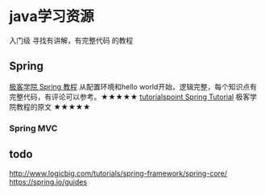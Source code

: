# java学习资源

入门级 寻找有讲解，有完整代码 的教程

## Spring
[ 极客学院 Spring 教程](http://wiki.jikexueyuan.com/project/spring/) 从配置环境和hello world开始，逻辑完整，每个知识点有完整代码，有评论可以参考。★★★★★
[ tutorialspoint Spring Tutorial](https://www.tutorialspoint.com/spring/index.htm) 极客学院教程的原文 ★★★★★

### Spring MVC

## todo
http://www.logicbig.com/tutorials/spring-framework/spring-core/
https://spring.io/guides
